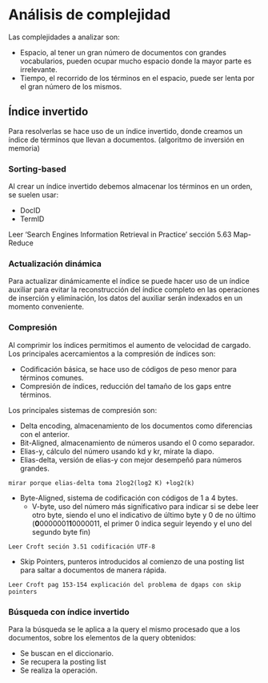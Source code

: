 # Análisis de complejidad
Las complejidades a analizar son:
- Espacio, al tener un gran número de documentos con grandes vocabularios, pueden ocupar mucho espacio donde la mayor parte es irrelevante.
- Tiempo, el recorrido de los términos en el espacio, puede ser lenta por el gran número de los mismos.

## Índice invertido
Para resolverlas se hace uso de un índice invertido, donde creamos un índice de términos que llevan a documentos.
(algoritmo de inversión en memoria)
### Sorting-based
Al crear un índice invertido debemos almacenar los términos en un orden, se suelen usar:
- DocID
- TermID

Leer ‘Search Engines Information Retrieval in Practice’ sección 5.63 Map-Reduce
### Actualización dinámica
Para actualizar dinámicamente el índice se puede hacer uso de un índice auxiliar para evitar la reconstrucción del índice completo en las operaciones de inserción y eliminación, los datos del auxiliar serán indexados en un momento conveniente.
### Compresión
Al comprimir los índices permitimos el aumento de velocidad de cargado. Los principales acercamientos a la compresión de índices son:
- Codificación básica, se hace uso de códigos de peso menor para términos comunes.
- Compresión de índices, reducción del tamaño de los gaps entre términos.

Los principales sistemas de compresión son:
- Delta encoding, almacenamiento de los documentos como diferencias con el anterior.
- Bit-Aligned, almacenamiento de números usando el 0 como separador.
- Elias-y, cálculo del número usando kd y kr, mírate la diapo.
- Elias-delta, versión de elias-y con mejor desempeñó para números grandes.

```note!
mirar porque elias-delta toma 2log2(log2 K) +log2(k)
```

- Byte-Aligned, sistema de codificación con códigos de 1 a 4 bytes.
	- V-byte, uso del número más significativo para indicar si se debe leer otro byte, siendo el uno el indicativo de último byte y 0 de no último (**0**0000001**1**0000011, el primer 0 indica seguir leyendo y el uno del segundo byte fin)

```
Leer Croft seción 3.51 codificación UTF-8
```

- Skip Pointers, punteros introducidos al comienzo de una posting list para saltar a documentos de manera rápida.

```
Leer Croft pag 153-154 explicación del problema de dgaps con skip pointers
```

### Búsqueda con índice invertido
Para la búsqueda se le aplica a la query el mismo procesado que a los documentos, sobre los elementos de la query obtenidos:
- Se buscan en el diccionario.
- Se recupera la posting list
- Se realiza la operación.

